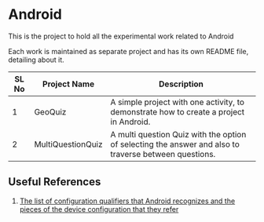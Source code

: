 # Android

This is the project to hold all the experimental work related to Android

Each work is maintained as separate project and has its own README file, detailing about it.



| SL No | Project Name      | Description                              |
| ----- | ----------------- | ---------------------------------------- |
| 1     | GeoQuiz           | A simple project with one activity, to demonstrate how to create a project in Android. |
| 2     | MultiQuestionQuiz | A multi question Quiz with the option of selecting the answer and also to traverse between questions. |



## Useful References

1. [The list of configuration qualifiers that Android recognizes and the pieces of the device configuration that they refer](developer.android.com/guide/topics/resources/providing-resources.html)

   ​

